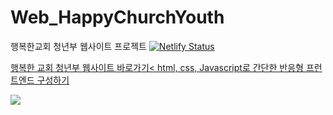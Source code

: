 # Web_HappyChurchYouth
행복한교회 청년부 웹사이트 프로젝트 
[![Netlify Status](https://api.netlify.com/api/v1/badges/cc65a744-a022-49f6-bd0e-0af9ba1c7036/deploy-status)](https://app.netlify.com/sites/happychurchyouth/deploys)

<a href="www.happychurchyouth.com">행복한 교회 청년부 웹사이트 바로가기<
html, css, Javascript로 간단한 반응형 프런트엔드 구성하기 <br/>

<img src = "media/readme.gif">
